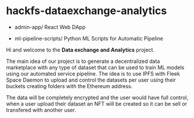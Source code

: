 # hackfs-dataexchange-analytics

* admin-app/
React Web DApp

* ml-pipeline-scripts/
Python ML Scripts for Automatic Pipeline



Hi and welcome to the **Data exchange and Analytics** project.

The main idea of our project is to generate a decentralized data marketplace with any type of dataset that can be used to train ML models using our automated service pipeline. The idea is to use IPFS with Fleek Space Daemon to upload and control the datasets per user using their buckets creating folders with the Ethereum address.

The data will be completely encrypted and the user would have full control, when a user upload their dataset an NFT will be created so it can be sell or transfered with another user.
